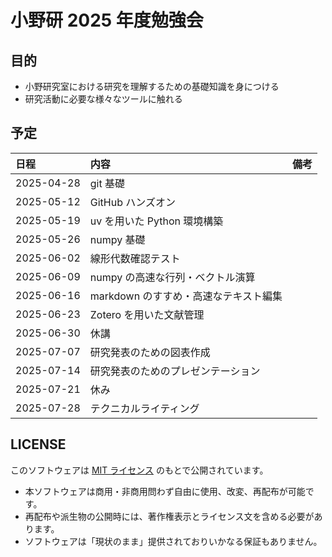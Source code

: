 # 小野研 2025 年度勉強会

## 目的

- 小野研究室における研究を理解するための基礎知識を身につける
- 研究活動に必要な様々なツールに触れる

## 予定

| 日程       | 内容                                  | 備考 |
| :--------- | :------------------------------------ | :--- |
| 2025-04-28 | git 基礎                              |      |
| 2025-05-12 | GitHub ハンズオン                     |      |
| 2025-05-19 | uv を用いた Python 環境構築           |      |
| 2025-05-26 | numpy 基礎                            |      |
| 2025-06-02 | 線形代数確認テスト                    |      |
| 2025-06-09 | numpy の高速な行列・ベクトル演算      |      |
| 2025-06-16 | markdown のすすめ・高速なテキスト編集 |      |
| 2025-06-23 | Zotero を用いた文献管理               |      |
| 2025-06-30 | 休講                                  |      |
| 2025-07-07 | 研究発表のための図表作成              |      |
| 2025-07-14 | 研究発表のためのプレゼンテーション    |      |
| 2025-07-21 | 休み                                  |      |
| 2025-07-28 | テクニカルライティング                |      |

## LICENSE

このソフトウェアは [MIT ライセンス](https://opensource.org/licenses/MIT) のもとで公開されています。

- 本ソフトウェアは商用・非商用問わず自由に使用、改変、再配布が可能です。
- 再配布や派生物の公開時には、著作権表示とライセンス文を含める必要があります。
- ソフトウェアは「現状のまま」提供されておりいかなる保証もありません。
